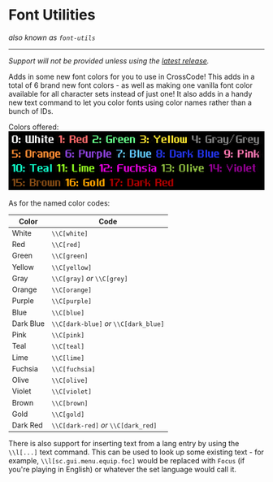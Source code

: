 # Font Utilities
*also known as `font-utils`*

---
*Support will not be provided unless using the [latest release](https://github.com/EL20202/crosscode-font-utils/releases/latest).*

Adds in some new font colors for you to use in CrossCode! This adds in a total of 6 brand new font colors - as well as making one vanilla font color available for all character sets instead of just one! It also adds in a handy new text command to let you color fonts using color names rather than a bunch of IDs.

Colors offered:<br>
![](./readme-img/colors.png)

As for the named color codes:

| Color | Code |
|-|-|
| White | `\\C[white]` |
| Red | `\\C[red]` |
| Green | `\\C[green]` |
| Yellow | `\\C[yellow]` |
| Gray | `\\C[gray]` *or* `\\C[grey]` |
| Orange | `\\C[orange]` |
| Purple | `\\C[purple]` |
| Blue | `\\C[blue]` |
| Dark Blue | `\\C[dark-blue]` *or* `\\C[dark_blue]`|
| Pink | `\\C[pink]` |
| Teal | `\\C[teal]` |
| Lime | `\\C[lime]` |
| Fuchsia | `\\C[fuchsia]` |
| Olive | `\\C[olive]` |
| Violet | `\\C[violet]` |
| Brown | `\\C[brown]` |
| Gold | `\\C[gold]` |
| Dark Red | `\\C[dark-red]` *or* `\\C[dark_red]` |

There is also support for inserting text from a lang entry by using the `\\l[...]` text command. This can be used to look up some existing text - for example, `\\l[sc.gui.menu.equip.foc]` would be replaced with `Focus` (if you're playing in English) or whatever the set language would call it.